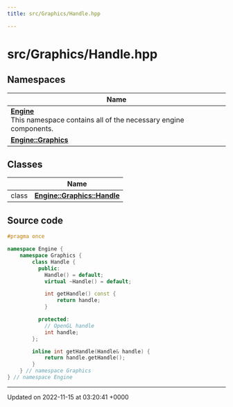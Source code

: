 ```yaml
---
title: src/Graphics/Handle.hpp

---
```


# src/Graphics/Handle.hpp



## Namespaces

| Name           |
| -------------- |
| **[Engine](/namespaces/namespaceEngine.md)** <br>This namespace contains all of the necessary engine components.  |
| **[Engine::Graphics](/namespaces/namespaceEngine_1_1Graphics.md)**  |

## Classes

|                | Name           |
| -------------- | -------------- |
| class | **[Engine::Graphics::Handle](/classes/classEngine_1_1Graphics_1_1Handle.md)**  |




## Source code

```cpp
#pragma once

namespace Engine {
    namespace Graphics {
        class Handle {
          public:
            Handle() = default;
            virtual ~Handle() = default;

            int getHandle() const {
                return handle;
            }

          protected:
            // OpenGL handle
            int handle;
        };

        inline int getHandle(Handle& handle) {
            return handle.getHandle();
        }
    } // namespace Graphics
} // namespace Engine
```


-------------------------------

Updated on 2022-11-15 at 03:20:41 +0000
